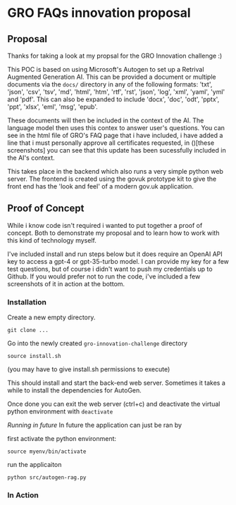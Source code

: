 # GRO FAQs innovation proposal

## Proposal
Thanks for taking a look at my propsal for the GRO Innovation challenge :)

This POC is based on using Microsoft's Autogen to set up a Retrival Augmented Generation AI. This can be provided a document or multiple documents via the `docs/` directory in any of the following formats: 'txt', 'json', 'csv', 'tsv', 'md', 'html', 'htm', 'rtf', 'rst', 'json', 'log', 'xml', 'yaml', 'yml' and 'pdf'. This can also be expanded to include 'docx', 'doc', 'odt', 'pptx', 'ppt', 'xlsx', 'eml', 'msg', 'epub'.

These documents will then be included in the context of the AI. The language model then uses this contex to answer user's questions. You can see in the html file of GRO's FAQ page that i have included, i have added a line that i must personally approve all certificates requested, in ()[these screenshots] you can see that this update has been sucessfully included in the AI's context.

This takes place in the backend which also runs a very simple python web server. The frontend is created using the govuk prototype kit to give the front end has the 'look and feel' of a modern gov.uk application.

## Proof of Concept
While i know code isn't required i wanted to put together a proof of concept. Both to demonstrate my proposal and to learn how to work with this kind of technology myself.

I've included install and run steps below but it does require an OpenAI API key to access a gpt-4 or gpt-35-turbo model. I can provide my key for a few test questions, but of course i didn't want to push my credentials up to Github. If you would prefer not to run the code, i've included a few screenshots of it in action at the bottom.

### Installation

Create a new empty directory.

`git clone ...`

Go into the newly created `gro-innovation-challenge` directory

`source install.sh`

(you may have to give install.sh permissions to execute)

This should install and start the back-end web server. Sometimes it takes a while to install the dependencies for AutoGen.

Once done you can exit the web server (ctrl+c) and deactivate the virtual python environment with `deactivate`

*Running in future*
In future the application can just be ran by

first activate the python environment:

`source myenv/bin/activate`

run the applicaiton

`python src/autogen-rag.py`

### In Action
